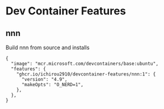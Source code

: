 # Dev Container Features

## nnn

Build nnn from source and installs

```jsonc
{
  "image": "mcr.microsoft.com/devcontainers/base:ubuntu",
  "features": {
    "ghcr.io/ichirou2910/devcontainer-features/nnn:1": {
      "version": "4.9",
      "makeOpts": "O_NERD=1",
    },
  },
}
```
